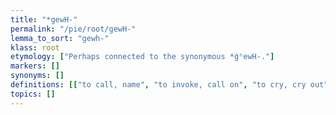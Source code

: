 ```yaml
---
title: "*gewH-"
permalink: "/pie/root/gewH-"
lemma_to_sort: "gewh-"
klass: root
etymology: ["Perhaps connected to the synonymous *ǵʰewH-."]
markers: []
synonyms: []
definitions: [["to call, name", "to invoke, call on", "to cry, cry out"]]
topics: []
---
```

